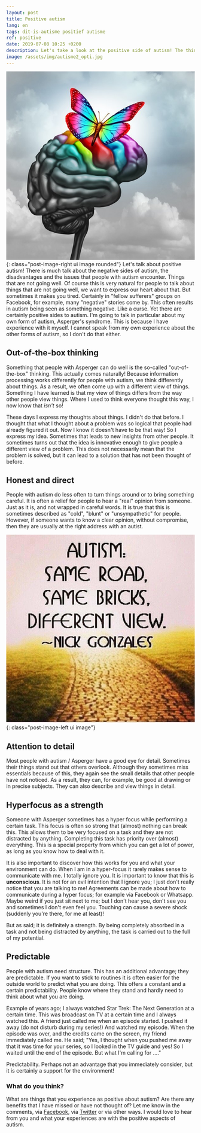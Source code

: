 ```yaml
---
layout: post
title: Positive autism
lang: en
tags: dit-is-autisme positief autisme
ref: positive
date: 2019-07-08 10:25 +0200
description: Let's take a look at the positive side of autism! The thing that are a blessing and don't make life difficult. Or how you can look at difficulties and make them your strengths
image: /assets/img/autisme2_opti.jpg
---
```

![Autisme kan ook mooi zijn](/assets/img/autisme2_opti.jpg){: class="post-image-right ui image rounded"}
Let's talk about positive autism! There is much talk about the negative sides of autism, the disadvantages and the issues that people with autism encounter. Things that are not going well. Of course this is very natural for people to talk about things that are not going well, we want to express our heart about that. But sometimes it makes you tired. Certainly in "fellow sufferers" groups on Facebook, for example, many "negative" stories come by. This often results in autism being seen as something negative. Like a curse. Yet there are certainly positive sides to autism.
I'm going to talk in particular about my own form of autism, Asperger's syndrome. This is because I have experience with it myself. I cannot speak from my own experience about the other forms of autism, so I don't do that either.

## Out-of-the-box thinking
Something that people with Asperger can do well is the so-called "out-of-the-box" thinking. This actually comes naturally! Because information processing works differently for people with autism, we think differently about things. As a result, we often come up with a different view of things. Something I have learned is that my view of things differs from the way other people view things. Where I used to think everyone thought this way, I now know that *isn't* so!

These days I express my thoughts about things. I didn't do that before. I thought that what I thought about a problem was so logical that people had already figured it out. Now I know it doesn't have to be that way! So I express my idea. Sometimes that leads to new insights from other people. It sometimes turns out that the idea is innovative enough to give people a different view of a problem. This does not necessarily mean that the problem is solved, but it can lead to a solution that has not been thought of before.

## Honest and direct
People with autism do less often to turn things around or to bring something careful. It is often a relief for people to hear a "real" opinion from someone. Just as it is, and not wrapped in careful words. It is true that this is sometimes described as "cold", "blunt" or "unsympathetic" for people. However, if someone wants to know a clear opinion, without compromise, then they are usually at the right address with an autist.

![Different view, same bricks](/assets/img/difbutsame.jpg){: class="post-image-left ui image"} 
## Attention to detail
Most people with autism / Asperger have a good eye for detail. Sometimes their things stand out that others overlook. Although they sometimes miss essentials because of this, they again see the small details that other people have not noticed. As a result, they can, for example, be good at drawing or in precise subjects. They can also describe and view things in detail.

## Hyperfocus as a strength
Someone with Asperger sometimes has a hyper focus while performing a certain task. This focus is often so strong that (almost) nothing can break this. This allows them to be very focused on a task and they are not distracted by anything. Completing this task has priority over (almost) everything. This is a special property from which you can get a lot of power, as long as you know how to deal with it.

It is also important to discover how this works for you and what your environment can do. When I am in a hyper-focus it rarely makes sense to communicate with me. I totally ignore you. It is important to know that this is **unconscious**. It is not for an evil intention that I ignore you; I just don't really notice that you are talking to me! Agreements can be made about how to communicate during a hyper focus; for example via Facebook or Whatsapp. Maybe weird if you just sit next to me; but I don't hear you, don't see you and sometimes I don't even feel you. Touching can cause a severe shock (suddenly you're there, for me at least)!

But as said; it is definitely a strength. By being completely absorbed in a task and not being distracted by anything, the task is carried out to the full of my potential.

## Predictable
People with autism need structure. This has an additional advantage; they are predictable. If you want to stick to routines it is often easier for the outside world to predict what you are doing. This offers a constant and a certain predictability. People know where they stand and hardly need to think about what you are doing.

Example of years ago; I always watched Star Trek: The Next Generation at a certain time. This was broadcast on TV at a certain time and I always watched this. A friend just called me when an episode started. I pushed it away (do not disturb during my series!) And watched my episode. When the episode was over, and the credits came on the screen, my friend immediately called me. He said; "Yes, I thought when you pushed me away that it was time for your series, so I looked in the TV guide and yes! So I waited until the end of the episode. But what I'm calling for ...."

Predictability. Perhaps not an advantage that you immediately consider, but it is certainly a support for the environment!

### What do you think?

What are things that you experience as positive about autism? Are there any benefits that I have missed or have not thought of? Let me know in the comments, via [Facebook](https://www.facebook.com/myautisticself/), via [Twitter](https://twitter.com/WesterinkDavid) or via other ways. I would love to hear from you and what your experiences are with the positive aspects of autism.